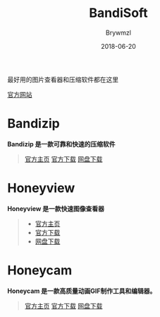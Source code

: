 ﻿---
layout:     post
title:      BandiSoft
date:       2018-06-20
author:     Brywmzl
tags: [BandiSoft,图片查看器,压缩工具]
categories: [系统工具]
---
最好用的图片查看器和压缩软件都在这里

<!--more-->

[官方网站](http://www.bandisoft.com)  

# Bandizip
**Bandizip 是一款可靠和快速的压缩软件**
> [官方主页](http://www.bandisoft.com/bandizip)
> [官方下载](https://dl.bandisoft.com/bandizip/BANDIZIP-SETUP.EXE)
> [网盘下载](https://pan.baidu.com/s/18OZSIp1bNgaJvpdTYHQ2SA#list/path=/App/BandiSoft/Bandizip&parentPath=/App)

# Honeyview
**Honeyview 是一款快速图像查看器**
>- [官方主页](http://www.bandisoft.com/honeyview/)
>- [官方下载](https://dl.bandisoft.com/honeyview/HONEYVIEW-SETUP.EXE)
>- [网盘下载](https://pan.baidu.com/s/18OZSIp1bNgaJvpdTYHQ2SA#list/path=/App/BandiSoft/Honeyview&parentPath=/App)

# Honeycam
**Honeycam 是一款高质量动画GIF制作工具和编辑器。**
> [官方主页](http://www.bandisoft.com/honeycam/)
> [官方下载](https://dl.bandisoft.com/honeycam/HONEYCAM-SETUP.EXE)
> [网盘下载](https://pan.baidu.com/s/18OZSIp1bNgaJvpdTYHQ2SA#list/path=/App/BandiSoft/Honeycam&parentPath=/App)